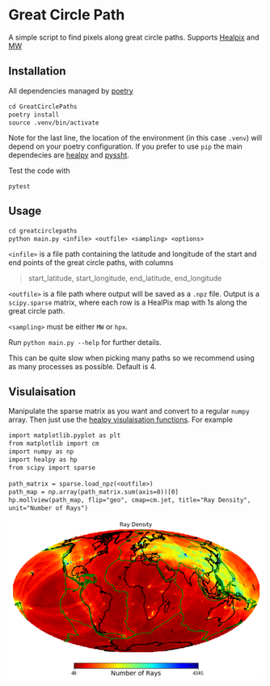 # Great Circle Path
A simple script to find pixels along great circle paths.  Supports [Healpix](https://healpy.readthedocs.io/en/latest/index.html) and [MW](https://arxiv.org/abs/1110.6298#:~:text=The%20fundamental%20property%20of%20any,(L%5E2)%20samples.)

## Installation
All dependencies managed by [poetry](https://python-poetry.org/)
```
cd GreatCirclePaths
poetry install
source .venv/bin/activate
```
Note for the last line, the location of the environment (in this case `.venv`) will depend on your poetry configuration.  If you prefer to use `pip` the main dependecies are [healpy](https://pypi.org/project/healpy/) and [pyssht](https://pypi.org/project/pyssht/).

Test the code with
```
pytest
```

## Usage
```
cd greatcirclepaths
python main.py <infile> <outfile> <sampling> <options>
```
`<infile>` is a file path containing the latitude and longitude of the start and end points of the great circle paths, with columns 
> start_latitude,  start_longitude, end_latitude, end_longitude 

`<outfile>` is a file path where output will be saved as a `.npz` file.  Output is a `scipy.sparse` matrix, where each row is a HealPix map with 1s along the great circle path.

`<sampling>` must be either `MW` or `hpx`.

Run `python main.py --help` for further details.

This can be quite slow when picking many paths so we recommend using as many processes as possible.  Default is 4.

## Visulaisation
Manipulate the sparse matrix as you want and convert to a regular `numpy` array.  Then just use the [healpy visulaisation functions](https://healpy.readthedocs.io/en/latest/healpy_visu.html). For example
```
import matplotlib.pyplot as plt
from matplotlib import cm
import numpy as np
import healpy as hp
from scipy import sparse

path_matrix = sparse.load_npz(<outfile>)
path_map = np.array(path_matrix.sum(axis=0))[0]
hp.mollview(path_map, flip="geo", cmap=cm.jet, title="Ray Density", unit="Number of Rays")
```

![Alt text](example.png)

